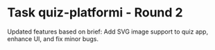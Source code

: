 # Task quiz-platformi - Round 2

Updated features based on brief:
Add SVG image support to quiz app, enhance UI, and fix minor bugs.
